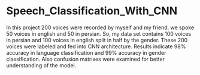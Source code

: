 # Speech_Classification_With_CNN

In this project 200 voices were recorded by myself and my friend. we spoke 50 voices in english and 50 in persian. So, my data set contains 100 voices in persian and 100 voices in english split in half by the gender. These 200 voices were labeled and fed into CNN architecture.
Results indicate 98% accuracy in language classification and 99% accuracy in gender classification. Also confusion matrixes were examined for better understanding of the model. 
